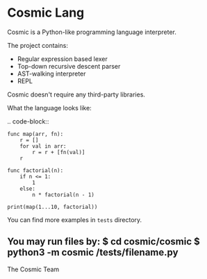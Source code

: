 Cosmic Lang
=======

Cosmic is a Python-like programming language interpreter.

The project contains:

- Regular expression based lexer
- Top-down recursive descent parser
- AST-walking interpreter
- REPL

Cosmic doesn't require any third-party libraries.

What the language looks like:

.. code-block::

    func map(arr, fn):
        r = []
        for val in arr:
            r = r + [fn(val)]
        r

    func factorial(n):
        if n <= 1:
            1
        else:
            n * factorial(n - 1)

    print(map(1...10, factorial))


You can find more examples in ``tests`` directory.

You may run files by:
$ cd cosmic/cosmic
$ python3 -m cosmic /tests/filename.py
 --
The Cosmic Team
